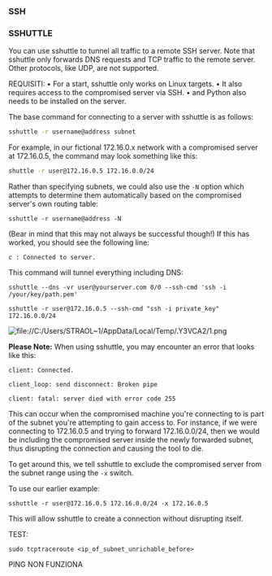 ### **SSH**
### **SSHUTTLE**
You can use sshuttle to tunnel all traffic to a remote SSH server. Note that sshuttle only forwards DNS requests and TCP traffic to the remote server. Other protocols, like UDP, are not supported.

REQUISITI:
• For a start, sshuttle only works on Linux targets.
• It also requires access to the compromised server via SSH.
• and Python also needs to be installed on the server.

The base command for connecting to a server with sshuttle is as follows:
```bash
sshuttle -r username@address subnet
```
For example, in our fictional 172.16.0.x network with a compromised server at 172.16.0.5, the command may look something like this:
```bash
shuttle -r user@172.16.0.5 172.16.0.0/24
```
Rather than specifying subnets, we could also use the `-N` option which attempts to determine them automatically based on the compromised server's own routing table:
```
sshuttle -r username@address -N
```
(Bear in mind that this may not always be successful though!)
If this has worked, you should see the following line:

`c : Connected to server.`

This command will tunnel everything including DNS:
```
sshuttle --dns -vr user@yourserver.com 0/0 --ssh-cmd 'ssh -i /your/key/path.pem'
```


`sshuttle -r user@172.16.0.5 --ssh-cmd "ssh -i private_key" 172.16.0.0/24`

![file://C:/Users/STRAOL~1/AppData/Local/Temp/.Y3VCA2/1.png](file://C:/Users/STRAOL~1/AppData/Local/Temp/.Y3VCA2/1.png)

**Please Note:** When using sshuttle, you may encounter an error that looks like this:

`client: Connected.`

`client_loop: send disconnect: Broken pipe`

`client: fatal: server died with error code 255`

This can occur when the compromised machine you're connecting to is part of the subnet you're attempting to gain access to. For instance, if we were connecting to 172.16.0.5 and trying to forward 172.16.0.0/24, then we would be including the compromised server inside the newly forwarded subnet, thus disrupting the connection and causing the tool to die.

To get around this, we tell sshuttle to exclude the compromised server from the subnet range using the `-x` switch.

To use our earlier example:

`sshuttle -r user@172.16.0.5 172.16.0.0/24 -x 172.16.0.5`

This will allow sshuttle to create a connection without disrupting itself.

TEST:

`sudo tcptraceroute <ip_of_subnet_unrichable_before>`

PING NON FUNZIONA